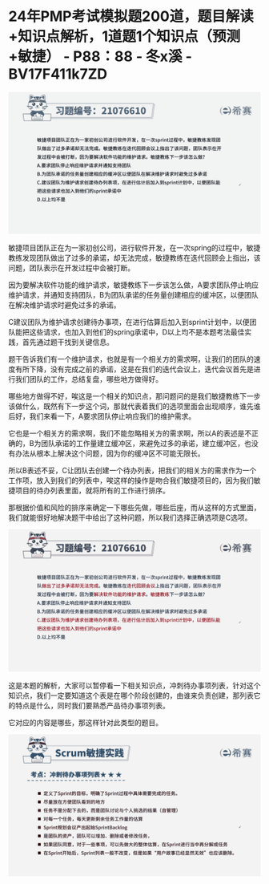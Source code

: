 # 24年PMP考试模拟题200道，题目解读+知识点解析，1道题1个知识点（预测+敏捷） - P88：88 - 冬x溪 - BV17F411k7ZD

![](img/c849762489c4b66ca740d3a89c49e9b0_0.png)

敏捷项目团队正在为一家初创公司，进行软件开发，在一次spring的过程中，敏捷教练发现团队做出了过多的承诺，却无法完成，敏捷教练在迭代回顾会上指出，该问题，团队表示在开发过程中会被打断。

因为要解决软件功能的维护请求，敏捷教练下一步该怎么做，A要求团队停止响应维护请求，并通知支持团队，B为团队承诺的任务量创建相应的缓冲区，以便团队在解决维护请求时避免过多的承诺。

C建议团队为维护请求创建待办事项，在进行估算后加入到sprint计划中，以便团队能把这些请求，也加入到他们的spring承诺中，D以上均不是本题考法最佳实践，首先通过题干找到关键信息。

题干告诉我们有一个维护请求，也就是有一个相关方的需求啊，让我们的团队的速度有所下降，没有完成之前的承诺，这是在我们的迭代会议上，迭代会议首先是进行我们团队的工作，总结复盘，哪些地方做得好。

哪些地方做得不好，唉这是一个相关的知识点，那问题问的是我们敏捷教练下一步该做什么，既然有下一步这个词，那就代表着我们的选项里面会出现顺序，谁先谁后好，我们来看一下，A要求团队停止响应我们的维护需求。

它也是一个相关方的需求啊，我们不能忽略相关方的需求啊，所以A的表述是不正确的，B为团队承诺的工作量建立缓冲区，来避免过多的承诺，建立缓冲区，也没有办法从根本上解决这个问题，因为你的缓冲区不可能无限长。

所以B表述不妥，C让团队去创建一个待办列表，把我们的相关方的需求作为一个工作项，放入到我们的列表中，唉这样的操作是吻合我们敏捷项目的，因为我们敏捷项目的待办列表里面，就将所有的工作进行排序。

那根据价值和风险的排序来确定一下哪些先做，哪些后座，而从这样的方式里面，我们就能很好地解决题干中给出了这种问题，所以我们选择正确选项是C选项。



![](img/c849762489c4b66ca740d3a89c49e9b0_2.png)

这是本题的解析，大家可以暂停看一下相关知识点，冲刺待办事项列表，针对这个知识点，我们一定要知道这个表是在哪个阶段创建的，由谁来负责创建，那列表它的特点是什么，同时我们要熟悉产品待办事项列表。

它对应的内容是哪些，那这样针对此类型的题目。

![](img/c849762489c4b66ca740d3a89c49e9b0_4.png)